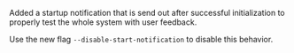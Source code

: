 Added a startup notification that is send out after successful initialization to properly test the whole system with user feedback.

Use the new flag `--disable-start-notification` to disable this behavior.
